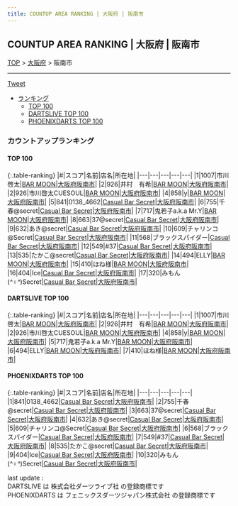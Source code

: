 ```yaml
---
title: COUNTUP AREA RANKING | 大阪府 | 阪南市
---
```

## COUNTUP AREA RANKING | 大阪府 | 阪南市

[TOP](/darts/rank/) > [大阪府](/darts/rank/大阪府/) > 阪南市

___

<a href="https://twitter.com/share?ref_src=twsrc%5Etfw" data-text="COUNTUP AREA RANKING | 大阪府阪南市" class="twitter-share-button" data-hashtags="DARTSLIVE,PHOENIXDARTS,darts,ダーツ" data-show-count="false">Tweet</a>

* [ランキング](#カウントアップランキング)
    * [TOP 100](#top-100)
    * [DARTSLIVE TOP 100](#dartslive-top-100)
    * [PHOENIXDARTS TOP 100](#phoenixdarts-top-100)

### カウントアップランキング

#### TOP 100



{:.table-ranking}
|#|スコア|名前|店名|所在地|
|---|---|---|---|---|
|1|1007|<span class="rank-name-dl">市川啓太</span>|<a href="https://search.dartslive.com/jp/shop/a604a0ad99db28e3f454cb89828a1cfe">BAR MOON</a>|<a href="/darts/rank/大阪府/阪南市">大阪府阪南市</a>|
|2|926|<span class="rank-name-dl">井村　有希</span>|<a href="https://search.dartslive.com/jp/shop/a604a0ad99db28e3f454cb89828a1cfe">BAR MOON</a>|<a href="/darts/rank/大阪府/阪南市">大阪府阪南市</a>|
|2|926|<span class="rank-name-dl">市川啓太CUESOUL</span>|<a href="https://search.dartslive.com/jp/shop/a604a0ad99db28e3f454cb89828a1cfe">BAR MOON</a>|<a href="/darts/rank/大阪府/阪南市">大阪府阪南市</a>|
|4|858|<span class="rank-name-dl">y</span>|<a href="https://search.dartslive.com/jp/shop/a604a0ad99db28e3f454cb89828a1cfe">BAR MOON</a>|<a href="/darts/rank/大阪府/阪南市">大阪府阪南市</a>|
|5|841|<span class="rank-name-pd">0138_4662</span>|<a href="https://vs.phoenixdarts.com/jp/shop/shopDetailInfo/s_79629?s_seq=79629">Casual Bar Secret</a>|<a href="/darts/rank/大阪府/阪南市">大阪府阪南市</a>|
|6|755|<span class="rank-name-pd">千春@secret</span>|<a href="https://vs.phoenixdarts.com/jp/shop/shopDetailInfo/s_79629?s_seq=79629">Casual Bar Secret</a>|<a href="/darts/rank/大阪府/阪南市">大阪府阪南市</a>|
|7|717|<span class="rank-name-dl">鬼若子a.k.a Mr.Y</span>|<a href="https://search.dartslive.com/jp/shop/a604a0ad99db28e3f454cb89828a1cfe">BAR MOON</a>|<a href="/darts/rank/大阪府/阪南市">大阪府阪南市</a>|
|8|663|<span class="rank-name-pd">37@secret</span>|<a href="https://vs.phoenixdarts.com/jp/shop/shopDetailInfo/s_79629?s_seq=79629">Casual Bar Secret</a>|<a href="/darts/rank/大阪府/阪南市">大阪府阪南市</a>|
|9|632|<span class="rank-name-pd">あき@secret</span>|<a href="https://vs.phoenixdarts.com/jp/shop/shopDetailInfo/s_79629?s_seq=79629">Casual Bar Secret</a>|<a href="/darts/rank/大阪府/阪南市">大阪府阪南市</a>|
|10|609|<span class="rank-name-pd">チャリンコ@Secret</span>|<a href="https://vs.phoenixdarts.com/jp/shop/shopDetailInfo/s_79629?s_seq=79629">Casual Bar Secret</a>|<a href="/darts/rank/大阪府/阪南市">大阪府阪南市</a>|
|11|568|<span class="rank-name-pd">ブラックスパイダー</span>|<a href="https://vs.phoenixdarts.com/jp/shop/shopDetailInfo/s_79629?s_seq=79629">Casual Bar Secret</a>|<a href="/darts/rank/大阪府/阪南市">大阪府阪南市</a>|
|12|549|<span class="rank-name-pd">#37</span>|<a href="https://vs.phoenixdarts.com/jp/shop/shopDetailInfo/s_79629?s_seq=79629">Casual Bar Secret</a>|<a href="/darts/rank/大阪府/阪南市">大阪府阪南市</a>|
|13|535|<span class="rank-name-pd">たかこ@secret</span>|<a href="https://vs.phoenixdarts.com/jp/shop/shopDetailInfo/s_79629?s_seq=79629">Casual Bar Secret</a>|<a href="/darts/rank/大阪府/阪南市">大阪府阪南市</a>|
|14|494|<span class="rank-name-dl">ELLY</span>|<a href="https://search.dartslive.com/jp/shop/a604a0ad99db28e3f454cb89828a1cfe">BAR MOON</a>|<a href="/darts/rank/大阪府/阪南市">大阪府阪南市</a>|
|15|410|<span class="rank-name-dl">ほね様</span>|<a href="https://search.dartslive.com/jp/shop/a604a0ad99db28e3f454cb89828a1cfe">BAR MOON</a>|<a href="/darts/rank/大阪府/阪南市">大阪府阪南市</a>|
|16|404|<span class="rank-name-pd">Ice</span>|<a href="https://vs.phoenixdarts.com/jp/shop/shopDetailInfo/s_79629?s_seq=79629">Casual Bar Secret</a>|<a href="/darts/rank/大阪府/阪南市">大阪府阪南市</a>|
|17|320|<span class="rank-name-pd">みもん(*^♀︎^*)Secret</span>|<a href="https://vs.phoenixdarts.com/jp/shop/shopDetailInfo/s_79629?s_seq=79629">Casual Bar Secret</a>|<a href="/darts/rank/大阪府/阪南市">大阪府阪南市</a>|


#### DARTSLIVE TOP 100



{:.table-ranking}
|#|スコア|名前|店名|所在地|
|---|---|---|---|---|
|1|1007|<span class="rank-name-dl">市川啓太</span>|<a href="https://search.dartslive.com/jp/shop/a604a0ad99db28e3f454cb89828a1cfe">BAR MOON</a>|<a href="/darts/rank/大阪府/阪南市">大阪府阪南市</a>|
|2|926|<span class="rank-name-dl">井村　有希</span>|<a href="https://search.dartslive.com/jp/shop/a604a0ad99db28e3f454cb89828a1cfe">BAR MOON</a>|<a href="/darts/rank/大阪府/阪南市">大阪府阪南市</a>|
|2|926|<span class="rank-name-dl">市川啓太CUESOUL</span>|<a href="https://search.dartslive.com/jp/shop/a604a0ad99db28e3f454cb89828a1cfe">BAR MOON</a>|<a href="/darts/rank/大阪府/阪南市">大阪府阪南市</a>|
|4|858|<span class="rank-name-dl">y</span>|<a href="https://search.dartslive.com/jp/shop/a604a0ad99db28e3f454cb89828a1cfe">BAR MOON</a>|<a href="/darts/rank/大阪府/阪南市">大阪府阪南市</a>|
|5|717|<span class="rank-name-dl">鬼若子a.k.a Mr.Y</span>|<a href="https://search.dartslive.com/jp/shop/a604a0ad99db28e3f454cb89828a1cfe">BAR MOON</a>|<a href="/darts/rank/大阪府/阪南市">大阪府阪南市</a>|
|6|494|<span class="rank-name-dl">ELLY</span>|<a href="https://search.dartslive.com/jp/shop/a604a0ad99db28e3f454cb89828a1cfe">BAR MOON</a>|<a href="/darts/rank/大阪府/阪南市">大阪府阪南市</a>|
|7|410|<span class="rank-name-dl">ほね様</span>|<a href="https://search.dartslive.com/jp/shop/a604a0ad99db28e3f454cb89828a1cfe">BAR MOON</a>|<a href="/darts/rank/大阪府/阪南市">大阪府阪南市</a>|


#### PHOENIXDARTS TOP 100



{:.table-ranking}
|#|スコア|名前|店名|所在地|
|---|---|---|---|---|
|1|841|<span class="rank-name-pd">0138_4662</span>|<a href="https://vs.phoenixdarts.com/jp/shop/shopDetailInfo/s_79629?s_seq=79629">Casual Bar Secret</a>|<a href="/darts/rank/大阪府/阪南市">大阪府阪南市</a>|
|2|755|<span class="rank-name-pd">千春@secret</span>|<a href="https://vs.phoenixdarts.com/jp/shop/shopDetailInfo/s_79629?s_seq=79629">Casual Bar Secret</a>|<a href="/darts/rank/大阪府/阪南市">大阪府阪南市</a>|
|3|663|<span class="rank-name-pd">37@secret</span>|<a href="https://vs.phoenixdarts.com/jp/shop/shopDetailInfo/s_79629?s_seq=79629">Casual Bar Secret</a>|<a href="/darts/rank/大阪府/阪南市">大阪府阪南市</a>|
|4|632|<span class="rank-name-pd">あき@secret</span>|<a href="https://vs.phoenixdarts.com/jp/shop/shopDetailInfo/s_79629?s_seq=79629">Casual Bar Secret</a>|<a href="/darts/rank/大阪府/阪南市">大阪府阪南市</a>|
|5|609|<span class="rank-name-pd">チャリンコ@Secret</span>|<a href="https://vs.phoenixdarts.com/jp/shop/shopDetailInfo/s_79629?s_seq=79629">Casual Bar Secret</a>|<a href="/darts/rank/大阪府/阪南市">大阪府阪南市</a>|
|6|568|<span class="rank-name-pd">ブラックスパイダー</span>|<a href="https://vs.phoenixdarts.com/jp/shop/shopDetailInfo/s_79629?s_seq=79629">Casual Bar Secret</a>|<a href="/darts/rank/大阪府/阪南市">大阪府阪南市</a>|
|7|549|<span class="rank-name-pd">#37</span>|<a href="https://vs.phoenixdarts.com/jp/shop/shopDetailInfo/s_79629?s_seq=79629">Casual Bar Secret</a>|<a href="/darts/rank/大阪府/阪南市">大阪府阪南市</a>|
|8|535|<span class="rank-name-pd">たかこ@secret</span>|<a href="https://vs.phoenixdarts.com/jp/shop/shopDetailInfo/s_79629?s_seq=79629">Casual Bar Secret</a>|<a href="/darts/rank/大阪府/阪南市">大阪府阪南市</a>|
|9|404|<span class="rank-name-pd">Ice</span>|<a href="https://vs.phoenixdarts.com/jp/shop/shopDetailInfo/s_79629?s_seq=79629">Casual Bar Secret</a>|<a href="/darts/rank/大阪府/阪南市">大阪府阪南市</a>|
|10|320|<span class="rank-name-pd">みもん(*^♀︎^*)Secret</span>|<a href="https://vs.phoenixdarts.com/jp/shop/shopDetailInfo/s_79629?s_seq=79629">Casual Bar Secret</a>|<a href="/darts/rank/大阪府/阪南市">大阪府阪南市</a>|


<div class="footer border-top border-gray-light mt-5 pt-3 text-right text-gray">
    last update : <span style="font-weight: italic" id="foot_last_modified"></span><br />
    DARTSLIVE は 株式会社ダーツライブ社 の登録商標です<br />
    PHOENIXDARTS は フェニックスダーツジャパン株式会社 の登録商標です<br />
</div>

<script src="https://cdnjs.cloudflare.com/ajax/libs/jquery.tablesorter/2.31.3/js/jquery.tablesorter.min.js" integrity="sha512-qzgd5cYSZcosqpzpn7zF2ZId8f/8CHmFKZ8j7mU4OUXTNRd5g+ZHBPsgKEwoqxCtdQvExE5LprwwPAgoicguNg==" crossorigin="anonymous" referrerpolicy="no-referrer"></script>
<link rel="stylesheet" href="https://cdnjs.cloudflare.com/ajax/libs/jquery.tablesorter/2.31.3/css/theme.default.min.css" integrity="sha512-wghhOJkjQX0Lh3NSWvNKeZ0ZpNn+SPVXX1Qyc9OCaogADktxrBiBdKGDoqVUOyhStvMBmJQ8ZdMHiR3wuEq8+w==" crossorigin="anonymous" referrerpolicy="no-referrer" />
<script>
$(function() {
    $(".table-ranking").tablesorter({sortList:[[0, 0]]});
    $("#foot_last_modified").text(formatDate(new Date(document.lastModified), 'yyyy-MM-dd HH:mm:ss'));
});
</script>

<script async src="https://platform.twitter.com/widgets.js" charset="utf-8"></script>